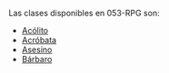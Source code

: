 Las clases disponibles en 053-RPG son:

- [Acólito](content/clases/Ac%C3%B3lito.md)
- [Acróbata](content/clases/Acr%C3%B3bata.md)
- [Asesino](content/clases/Asesino.md)
- [Bárbaro](content/clases/B%C3%A1rbaro.md)